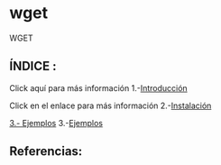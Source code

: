 # wget
WGET
## ÍNDICE :
 Click aquí para más información
1.-[Introducción](https://github.com/Moisesmart/wget/blob/main/1.-Introducción.md)

 Click en el enlace para más información
 2.-[Instalación](https://github.com/Moisesmart/wget/blob/main/2.-Instalación.md)
 
[3.- Ejemplos](https://github.com/Moisesmart/wget/3.-Ejemplos.md)
3.-[Ejemplos](https://github.com/Moisesmart/wget/3.-Ejemplos.md)

 ## Referencias:
